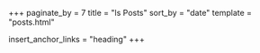 +++
paginate_by = 7
title = "ls Posts"
sort_by = "date"
template = "posts.html"

insert_anchor_links = "heading"
+++
